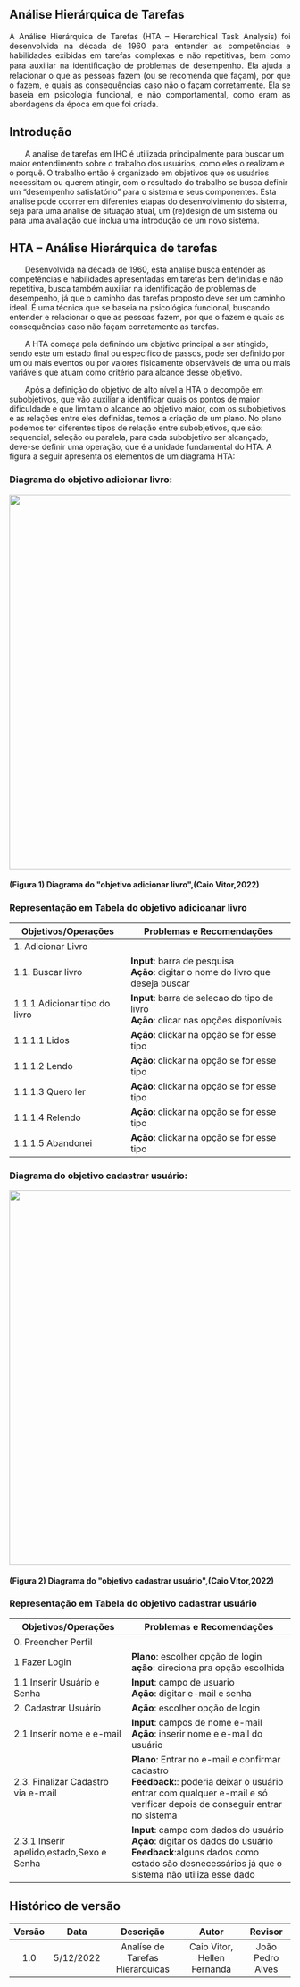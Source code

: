 ## Análise Hierárquica de Tarefas

<p align="justify">A Análise Hierárquica de Tarefas (HTA – Hierarchical Task Analysis) foi desenvolvida na década de 1960 para entender as competências e habilidades exibidas em tarefas
complexas e não repetitivas, bem como para auxiliar na identiﬁcação de problemas de desempenho. Ela ajuda a relacionar o que as pessoas fazem (ou se recomenda que façam), por que o fazem, e quais as consequências caso não o façam corretamente. Ela se baseia em psicologia funcional, e não comportamental, como eram as abordagens da época em que foi criada.</p>

## Introdução

&emsp;&emsp;A analise de tarefas em IHC é utilizada principalmente para buscar um maior entendimento sobre o trabalho dos usuários, como eles o realizam e o porquê. O trabalho então é organizado em objetivos que os usuários necessitam ou querem atingir, com o resultado do trabalho se busca definir um “desempenho satisfatório” para o sistema e seus componentes. Esta analise pode ocorrer em diferentes etapas do desenvolvimento do sistema, seja para uma analise de situação atual, um (re)design de um sistema ou para uma avaliação que inclua uma introdução de um novo sistema.

## HTA – Análise Hierárquica de tarefas

&emsp;&emsp;Desenvolvida na década de 1960, esta analise busca entender as competências e habilidades apresentadas em tarefas bem definidas e não repetitiva, busca também auxiliar na identificação de problemas de desempenho, já que o caminho das tarefas proposto deve ser um caminho ideal. É uma técnica que se baseia na psicológica funcional, buscando entender e relacionar o que as pessoas fazem, por que o fazem e quais as consequências caso não façam corretamente as tarefas.

&emsp;&emsp;A HTA começa pela definindo um objetivo principal a ser atingido, sendo este um estado final ou especifico de passos, pode ser definido por um ou mais eventos ou por valores fisicamente observáveis de uma ou mais variáveis que atuam como critério para alcance desse objetivo.

&emsp;&emsp;Após a definição do objetivo de alto nível a HTA o decompõe em subobjetivos, que vão auxiliar a identificar quais os pontos de maior dificuldade e que limitam o alcance ao objetivo maior, com os subobjetivos e as relações entre eles definidas, temos a criação de um plano. No plano podemos ter diferentes tipos de relação entre subobjetivos, que são: sequencial, seleção ou paralela, para cada subobjetivo ser alcançado, deve-se definir uma operação, que é a unidade fundamental do HTA. A figura a seguir apresenta os elementos de um diagrama HTA:

### Diagrama do objetivo adicionar livro:

<img src= "/assets/Analisedetarefasadicionarlivro.jpg" width="670" align='center' >

#### (Figura 1) Diagrama do "objetivo adicionar livro",(Caio Vitor,2022)

### Representação em Tabela do objetivo adicioanar livro

| Objetivos/Operações | Problemas e Recomendações |
|---------------------|---------------------------|
| 1. Adicionar Livro |  |
| 1.1. Buscar livro| **Input**: barra de pesquisa <br> **Ação**: digitar o nome do livro que deseja buscar |
| 1.1.1 Adicionar tipo do livro| **Input**: barra de selecao do tipo de livro <br> **Ação**: clicar nas opções disponíveis|
| 1.1.1.1 Lidos|  **Ação:** clickar na opção se for esse tipo|
| 1.1.1.2 Lendo| **Ação:** clickar na opção se for esse tipo|
| 1.1.1.3 Quero ler|  **Ação:** clickar na opção se for esse tipo|
| 1.1.1.4 Relendo| **Ação:** clickar na opção se for esse tipo|
| 1.1.1.5 Abandonei|  **Ação:** clickar na opção se for esse tipo|


### Diagrama do objetivo cadastrar usuário:
<img src= "/assets/AnalisedeTarefasPreencherPerfil.jpeg" width="670" align='center' >

#### (Figura 2) Diagrama do "objetivo cadastrar usuário",(Caio Vitor,2022)

### Representação em Tabela do objetivo cadastrar usuário

| Objetivos/Operações | Problemas e Recomendações |
|---------------------|---------------------------|
| 0. Preencher Perfil |  |
| 1 Fazer Login | **Plano**: escolher opção de login <br> **ação**: direciona pra opção escolhida |
| 1.1 Inserir Usuário e Senha | **Input**: campo de usuario <br> **Ação**: digitar e-mail e senha |
| 2. Cadastrar Usuário|**Ação**: escolher opção de login|
| 2.1 Inserir nome e e-mail | **Input**: campos de nome e-mail  <br> **Ação**: inserir nome e e-mail do usuário|
| 2.3. Finalizar Cadastro via e-mail| **Plano**: Entrar no e-mail e confirmar cadastro <br> **Feedback:**: poderia deixar o usuário entrar com qualquer e-mail e só verificar depois de conseguir entrar no sistema  |
| 2.3.1 Inserir apelido,estado,Sexo e Senha | **Input**: campo com dados do usuário <br> **Ação**: digitar os dados do usuário <br> **Feedback**:alguns dados como estado são desnecessários já que o sistema não utiliza esse dado |

## Histórico de versão
| Versão | Data | Descrição  | Autor        | Revisor |
| :-----: | :----: | :----------: | :------------: | :--------: |
| 1.0 | 5/12/2022 | Analíse de Tarefas Hierarquicas | Caio Vitor, Hellen Fernanda | João Pedro Alves |
